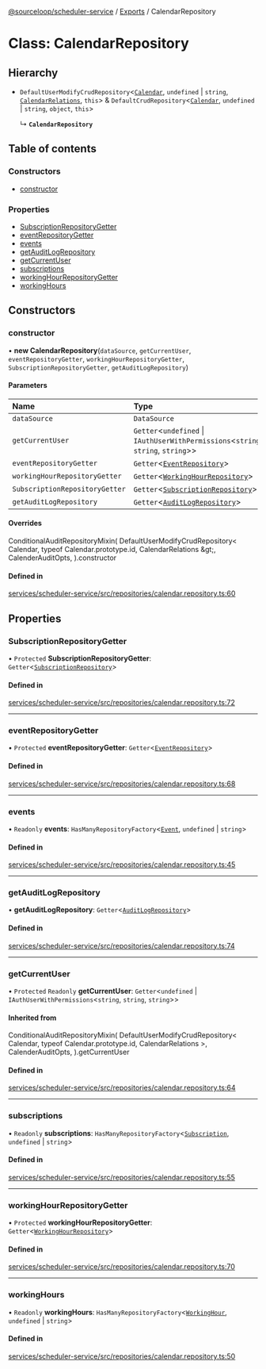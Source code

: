 [@sourceloop/scheduler-service](../README.md) / [Exports](../modules.md) / CalendarRepository

# Class: CalendarRepository

## Hierarchy

- `DefaultUserModifyCrudRepository`<[`Calendar`](Calendar.md), `undefined` \| `string`, [`CalendarRelations`](../interfaces/CalendarRelations.md), `this`\> & `DefaultCrudRepository`<[`Calendar`](Calendar.md), `undefined` \| `string`, `object`, `this`\>

  ↳ **`CalendarRepository`**

## Table of contents

### Constructors

- [constructor](CalendarRepository.md#constructor)

### Properties

- [SubscriptionRepositoryGetter](CalendarRepository.md#subscriptionrepositorygetter)
- [eventRepositoryGetter](CalendarRepository.md#eventrepositorygetter)
- [events](CalendarRepository.md#events)
- [getAuditLogRepository](CalendarRepository.md#getauditlogrepository)
- [getCurrentUser](CalendarRepository.md#getcurrentuser)
- [subscriptions](CalendarRepository.md#subscriptions)
- [workingHourRepositoryGetter](CalendarRepository.md#workinghourrepositorygetter)
- [workingHours](CalendarRepository.md#workinghours)

## Constructors

### constructor

• **new CalendarRepository**(`dataSource`, `getCurrentUser`, `eventRepositoryGetter`, `workingHourRepositoryGetter`, `SubscriptionRepositoryGetter`, `getAuditLogRepository`)

#### Parameters

| Name | Type |
| :------ | :------ |
| `dataSource` | `DataSource` |
| `getCurrentUser` | `Getter`<`undefined` \| `IAuthUserWithPermissions`<`string`, `string`, `string`\>\> |
| `eventRepositoryGetter` | `Getter`<[`EventRepository`](EventRepository.md)\> |
| `workingHourRepositoryGetter` | `Getter`<[`WorkingHourRepository`](WorkingHourRepository.md)\> |
| `SubscriptionRepositoryGetter` | `Getter`<[`SubscriptionRepository`](SubscriptionRepository.md)\> |
| `getAuditLogRepository` | `Getter`<[`AuditLogRepository`](AuditLogRepository.md)\> |

#### Overrides

ConditionalAuditRepositoryMixin(
  DefaultUserModifyCrudRepository&lt;
    Calendar,
    typeof Calendar.prototype.id,
    CalendarRelations
  \&gt;,
  CalenderAuditOpts,
).constructor

#### Defined in

[services/scheduler-service/src/repositories/calendar.repository.ts:60](https://github.com/sourcefuse/loopback4-microservice-catalog/blob/b93c60ac7/services/scheduler-service/src/repositories/calendar.repository.ts#L60)

## Properties

### SubscriptionRepositoryGetter

• `Protected` **SubscriptionRepositoryGetter**: `Getter`<[`SubscriptionRepository`](SubscriptionRepository.md)\>

#### Defined in

[services/scheduler-service/src/repositories/calendar.repository.ts:72](https://github.com/sourcefuse/loopback4-microservice-catalog/blob/b93c60ac7/services/scheduler-service/src/repositories/calendar.repository.ts#L72)

___

### eventRepositoryGetter

• `Protected` **eventRepositoryGetter**: `Getter`<[`EventRepository`](EventRepository.md)\>

#### Defined in

[services/scheduler-service/src/repositories/calendar.repository.ts:68](https://github.com/sourcefuse/loopback4-microservice-catalog/blob/b93c60ac7/services/scheduler-service/src/repositories/calendar.repository.ts#L68)

___

### events

• `Readonly` **events**: `HasManyRepositoryFactory`<[`Event`](Event.md), `undefined` \| `string`\>

#### Defined in

[services/scheduler-service/src/repositories/calendar.repository.ts:45](https://github.com/sourcefuse/loopback4-microservice-catalog/blob/b93c60ac7/services/scheduler-service/src/repositories/calendar.repository.ts#L45)

___

### getAuditLogRepository

• **getAuditLogRepository**: `Getter`<[`AuditLogRepository`](AuditLogRepository.md)\>

#### Defined in

[services/scheduler-service/src/repositories/calendar.repository.ts:74](https://github.com/sourcefuse/loopback4-microservice-catalog/blob/b93c60ac7/services/scheduler-service/src/repositories/calendar.repository.ts#L74)

___

### getCurrentUser

• `Protected` `Readonly` **getCurrentUser**: `Getter`<`undefined` \| `IAuthUserWithPermissions`<`string`, `string`, `string`\>\>

#### Inherited from

ConditionalAuditRepositoryMixin(
  DefaultUserModifyCrudRepository<
    Calendar,
    typeof Calendar.prototype.id,
    CalendarRelations
  \>,
  CalenderAuditOpts,
).getCurrentUser

#### Defined in

[services/scheduler-service/src/repositories/calendar.repository.ts:64](https://github.com/sourcefuse/loopback4-microservice-catalog/blob/b93c60ac7/services/scheduler-service/src/repositories/calendar.repository.ts#L64)

___

### subscriptions

• `Readonly` **subscriptions**: `HasManyRepositoryFactory`<[`Subscription`](Subscription.md), `undefined` \| `string`\>

#### Defined in

[services/scheduler-service/src/repositories/calendar.repository.ts:55](https://github.com/sourcefuse/loopback4-microservice-catalog/blob/b93c60ac7/services/scheduler-service/src/repositories/calendar.repository.ts#L55)

___

### workingHourRepositoryGetter

• `Protected` **workingHourRepositoryGetter**: `Getter`<[`WorkingHourRepository`](WorkingHourRepository.md)\>

#### Defined in

[services/scheduler-service/src/repositories/calendar.repository.ts:70](https://github.com/sourcefuse/loopback4-microservice-catalog/blob/b93c60ac7/services/scheduler-service/src/repositories/calendar.repository.ts#L70)

___

### workingHours

• `Readonly` **workingHours**: `HasManyRepositoryFactory`<[`WorkingHour`](WorkingHour.md), `undefined` \| `string`\>

#### Defined in

[services/scheduler-service/src/repositories/calendar.repository.ts:50](https://github.com/sourcefuse/loopback4-microservice-catalog/blob/b93c60ac7/services/scheduler-service/src/repositories/calendar.repository.ts#L50)

